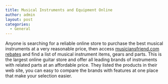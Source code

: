```yaml
---
title: Musical Instruments and Equipment Online
author: admin
layout: post
categories:
  - General
---
```

Anyone is searching for a reliable online store to purchase the best musical instruments at a very reasonable price, then access <a href="http://www.musiciansfriend.com/">musiciansfriend.com rebates</a> and find a list of musical instrument items, gears and parts. This is the largest online guitar store and offer all leading brands of instruments with related parts at an affordable price. They listed the products in their web site, you can easy to compare the brands with features at one place that make your selection easier.
